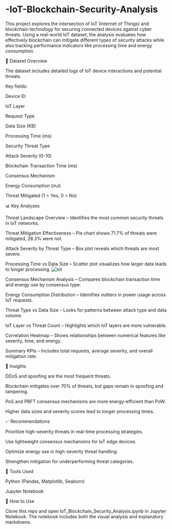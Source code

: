 # -IoT-Blockchain-Security-Analysis

This project explores the intersection of IoT (Internet of Things) and blockchain technology for securing connected devices against cyber threats. Using a real-world IoT dataset, the analysis evaluates how effectively blockchain can mitigate different types of security attacks while also tracking performance indicators like processing time and energy consumption.

📁 Dataset Overview

The dataset includes detailed logs of IoT device interactions and potential threats. 

Key fields:

Device ID

IoT Layer

Request Type

Data Size (KB)

Processing Time (ms)

Security Threat Type

Attack Severity (0-10)

Blockchain Transaction Time (ms)

Consensus Mechanism

Energy Consumption (mJ)

Threat Mitigated (1 = Yes, 0 = No)

📊 Key Analyses

Threat Landscape Overview – Identifies the most common security threats in IoT networks.

Threat Mitigation Effectiveness – Pie chart shows 71.7% of threats were mitigated, 28.3% were not.

Attack Severity by Threat Type – Box plot reveals which threats are most severe.

Processing Time vs Data Size – Scatter plot visualizes how larger data leads to longer processing.
![iot](https://github.com/user-attachments/assets/2ff6d712-3eaa-4f0f-aa97-ef3eb93b2088)


Consensus Mechanism Analysis – Compares blockchain transaction time and energy use by consensus type.

Energy Consumption Distribution – Identifies outliers in power usage across IoT requests.

Threat Type vs Data Size – Looks for patterns between attack type and data volume.

IoT Layer vs Threat Count – Highlights which IoT layers are more vulnerable.

Correlation Heatmap – Shows relationships between numerical features like severity, time, and energy.

Summary KPIs – Includes total requests, average severity, and overall mitigation rate.

🧠 Insights

DDoS and spoofing are the most frequent threats.

Blockchain mitigates over 70% of threats, but gaps remain in spoofing and tampering.

PoS and PBFT consensus mechanisms are more energy-efficient than PoW.

Higher data sizes and severity scores lead to longer processing times.

✅ Recommendations

Prioritize high-severity threats in real-time processing strategies.

Use lightweight consensus mechanisms for IoT edge devices.

Optimize energy use in high-severity threat handling.

Strengthen mitigation for underperforming threat categories.

📌 Tools Used

Python (Pandas, Matplotlib, Seaborn)

Jupyter Notebook

📁 How to Use

Clone this repo and open IoT_Blockchain_Security_Analysis.ipynb in Jupyter Notebook. The notebook includes both the visual analysis and explanatory markdowns.

